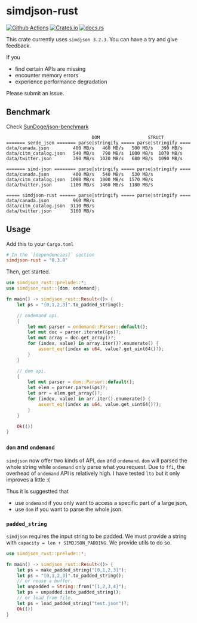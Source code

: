 # simdjson-rust

[![Github Actions](https://img.shields.io/github/actions/workflow/status/SunDoge/simdjson-rust/CI.yml?branch=master&style=for-the-badge)](https://github.com/SunDoge/simdjson-rust/actions/workflows/CI.yml)
[![Crates.io](https://img.shields.io/crates/v/simdjson-rust?style=for-the-badge)](https://crates.io/crates/simdjson-rust)
[![docs.rs](https://img.shields.io/docsrs/simdjson-rust/latest?style=for-the-badge)](https://docs.rs/simdjson-rust)

This crate currently uses `simdjson 3.2.3`. You can have a try and give feedback.

If you

- find certain APIs are missing
- encounter memory errors
- experience performance degradation

Please submit an issue.

## Benchmark

Check [SunDoge/json-benchmark](https://github.com/SunDoge/json-benchmark/tree/simdjson-rust)

```
                                DOM                  STRUCT
======= serde_json ======= parse|stringify ===== parse|stringify ====
data/canada.json         400 MB/s   460 MB/s   500 MB/s   390 MB/s
data/citm_catalog.json   540 MB/s   790 MB/s  1000 MB/s  1070 MB/s
data/twitter.json        390 MB/s  1020 MB/s   680 MB/s  1090 MB/s

======= simd-json ======== parse|stringify ===== parse|stringify ====
data/canada.json         400 MB/s   540 MB/s   530 MB/s
data/citm_catalog.json  1080 MB/s  1000 MB/s  1570 MB/s
data/twitter.json       1100 MB/s  1460 MB/s  1180 MB/s

===== simdjson-rust ====== parse|stringify ===== parse|stringify ====
data/canada.json         960 MB/s
data/citm_catalog.json  3110 MB/s
data/twitter.json       3160 MB/s
```

## Usage

Add this to your `Cargo.toml`

```toml
# In the `[dependencies]` section
simdjson-rust = "0.3.0"
```

Then, get started.

```rust
use simdjson_rust::prelude::*;
use simdjson_rust::{dom, ondemand};

fn main() -> simdjson_rust::Result<()> {
    let ps = "[0,1,2,3]".to_padded_string();

    // ondemand api.
    {
        let mut parser = ondemand::Parser::default();
        let mut doc = parser.iterate(&ps)?;
        let mut array = doc.get_array()?;
        for (index, value) in array.iter()?.enumerate() {
            assert_eq!(index as u64, value?.get_uint64()?);
        }
    }

    // dom api.
    {
        let mut parser = dom::Parser::default();
        let elem = parser.parse(&ps)?;
        let arr = elem.get_array()?;
        for (index, value) in arr.iter().enumerate() {
            assert_eq!(index as u64, value.get_uint64()?);
        }
    }

    Ok(())
}
```

### `dom` and `ondemand` 

`simdjson` now offer two kinds of API, `dom` and `ondemand`.
`dom` will parsed the whole string while `ondemand` only parse what you request.
Due to `ffi`, the overhead of `ondemand` API is relatively high. I have tested `lto` but it only improves a little :(

Thus it is suggestted that

- use `ondemand` if you only want to access a specific part of a large json,
- use `dom` if you want to parse the whole json.


### `padded_string`

`simdjson` requires the input string to be padded. We must provide a string with `capacity = len + SIMDJSON_PADDING`.
We provide utils to do so.

```rust
use simdjson_rust::prelude::*;

fn main() -> simdjson_rust::Result<()> {
    let ps = make_padded_string("[0,1,2,3]");
    let ps = "[0,1,2,3]".to_padded_string();
    // or reuse a buffer.
    let unpadded = String::from("[1,2,3,4]");
    let ps = unpadded.into_padded_string();
    // or load from file.
    let ps = load_padded_string("test.json")?;
    Ok(())
}
```

